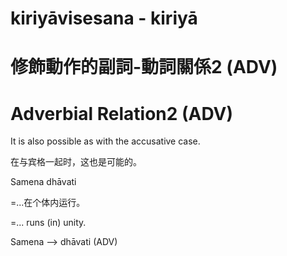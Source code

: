 # kiriyāvisesana - kiriyā

# 修飾動作的副詞-動詞關係2 (ADV)

# Adverbial Relation2 (ADV)
It is also possible as with the accusative case.

在与宾格一起时，这也是可能的。

Samena dhāvati 

=...在个体内运行。

=... runs (in) unity.

Samena ——> dhāvati (ADV)